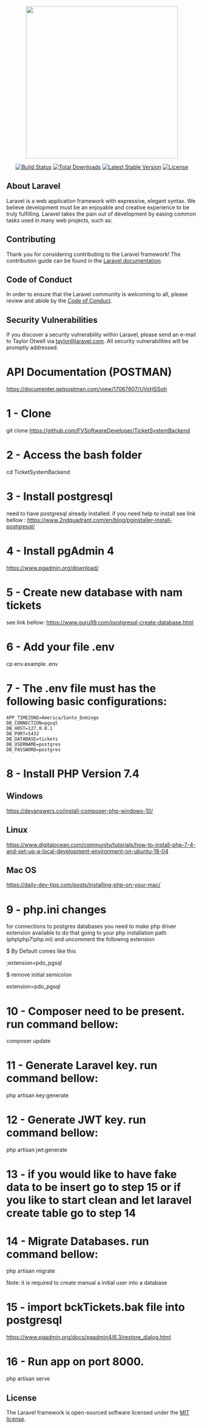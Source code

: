 <p align="center"><img src="https://res.cloudinary.com/dtfbvvkyp/image/upload/v1566331377/laravel-logolockup-cmyk-red.svg" width="400"></p>

<p align="center">
<a href="https://travis-ci.org/laravel/framework"><img src="https://travis-ci.org/laravel/framework.svg" alt="Build Status"></a>
<a href="https://packagist.org/packages/laravel/framework"><img src="https://poser.pugx.org/laravel/framework/d/total.svg" alt="Total Downloads"></a>
<a href="https://packagist.org/packages/laravel/framework"><img src="https://poser.pugx.org/laravel/framework/v/stable.svg" alt="Latest Stable Version"></a>
<a href="https://packagist.org/packages/laravel/framework"><img src="https://poser.pugx.org/laravel/framework/license.svg" alt="License"></a>
</p>

## About Laravel

Laravel is a web application framework with expressive, elegant syntax. We believe development must be an enjoyable and creative experience to be truly fulfilling. Laravel takes the pain out of development by easing common tasks used in many web projects, such as:

## Contributing

Thank you for considering contributing to the Laravel framework! The contribution guide can be found in the [Laravel documentation](https://laravel.com/docs/contributions).

## Code of Conduct

In order to ensure that the Laravel community is welcoming to all, please review and abide by the [Code of Conduct](https://laravel.com/docs/contributions#code-of-conduct).

## Security Vulnerabilities

If you discover a security vulnerability within Laravel, please send an e-mail to Taylor Otwell via [taylor@laravel.com](mailto:taylor@laravel.com). All security vulnerabilities will be promptly addressed.

# API Documentation (POSTMAN)

https://documenter.getpostman.com/view/17067607/UVsHSSqh

# 1 - Clone

git clone https://github.com/FVSoftwareDeveloper/TicketSystemBackend

# 2 - Access the bash folder

cd TicketSystemBackend

# 3 - Install postgresql

need to have postgresql already installed. if you need help to install see link bellow :
https://www.2ndquadrant.com/en/blog/pginstaller-install-postgresql/

# 4 - Install pgAdmin 4

https://www.pgadmin.org/download/

# 5 - Create new database with nam tickets

see link bellow:
https://www.guru99.com/postgresql-create-database.html

# 6 - Add your file .env

cp env.example .env

# 7 - The .env file must has the following basic configurations:

```
APP_TIMEZONE=America/Santo_Domingo
DB_CONNECTION=pgsql
DB_HOST=127.0.0.1
DB_PORT=5432
DB_DATABASE=tickets
DB_USERNAME=postgres
DB_PASSWORD=postgres
```
# 8 - Install PHP Version 7.4

## Windows
https://devanswers.co/install-composer-php-windows-10/

## Linux
https://www.digitalocean.com/community/tutorials/how-to-install-php-7-4-and-set-up-a-local-development-environment-on-ubuntu-18-04

## Mac OS
https://daily-dev-tips.com/posts/installing-php-on-your-mac/

# 9 - php.ini changes

for connections to postgres databases you need to make php driver extension available to do that going to your php installation path (php\php7\php.ini)
and uncomment the following extension 

$ By Default comes like this

;extension=pdo_pgsql

$ remove initial semicolon

extension=pdo_pgsql

# 10 - Composer need to be present. run command bellow:

composer update

# 11 - Generate Laravel key. run command bellow:

php artisan key:generate

# 12 - Generate JWT key. run command bellow:

php artisan jwt:generate

# 13 - if you would like to have fake data to be insert go to step 15 or if you like to start clean and let laravel create table go to step 14

# 14 - Migrate Databases. run command bellow:

php artisan migrate

Note: it is required to create manual a initial user into a database

# 15 - import bckTickets.bak file into postgresql

https://www.pgadmin.org/docs/pgadmin4/6.3/restore_dialog.html

# 16 - Run app on port 8000.

php artisan serve

## License

The Laravel framework is open-sourced software licensed under the [MIT license](https://opensource.org/licenses/MIT).
